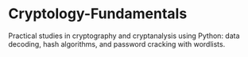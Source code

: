 # Cryptology-Fundamentals
Practical studies in cryptography and cryptanalysis using Python: data decoding, hash algorithms, and password cracking with wordlists.
